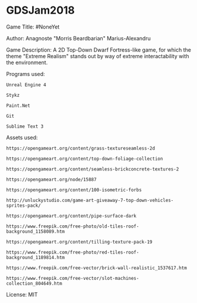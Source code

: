 # GDSJam2018


Game Title: #NoneYet


Author: Anagnoste "Morris Beardbarian" Marius-Alexandru


Game Description: A 2D Top-Down Dwarf Fortress-like game, for which the theme "Extreme Realism" stands out by way of extreme interactability with the environment.


Programs used: 

	Unreal Engine 4
	
	Stykz
	
	Paint.Net
	
	Git
	
	Sublime Text 3
	

Assets used:

	https://opengameart.org/content/grass-textureseamless-2d
	
	https://opengameart.org/content/top-down-foliage-collection
	
	https://opengameart.org/content/seamless-brickconcrete-textures-2
	
	https://opengameart.org/node/15887
	
	https://opengameart.org/content/100-isometric-forbs
	
	http://unluckystudio.com/game-art-giveaway-7-top-down-vehicles-sprites-pack/
	
	https://opengameart.org/content/pipe-surface-dark
	
	https://www.freepik.com/free-photo/old-tiles-roof-background_1158089.htm
	
	https://opengameart.org/content/tilling-texture-pack-19
	
	https://www.freepik.com/free-photo/red-tiles-roof-background_1189814.htm
	
	https://www.freepik.com/free-vector/brick-wall-realistic_1537617.htm

	https://www.freepik.com/free-vector/slot-machines-collection_804649.htm

License: MIT
